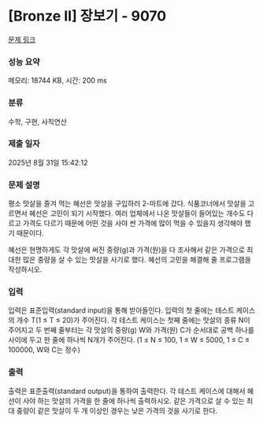 # [Bronze II] 장보기 - 9070 

[문제 링크](https://www.acmicpc.net/problem/9070) 

### 성능 요약

메모리: 18744 KB, 시간: 200 ms

### 분류

수학, 구현, 사칙연산

### 제출 일자

2025년 8월 31일 15:42:12

### 문제 설명

<p>평소 맛살을 즐겨 먹는 혜선은 맛살을 구입하러 2-마트에 갔다. 식품코너에서 맛살을 고르면서 혜선은 고민이 되기 시작했다. 여러 업체에서 나온 맛살들이 들어있는 개수도 다르고 가격도 다르기 때문에 어떤 것을 사야 싼 가격에 많이 먹을 수 있을지 생각해야 했기 때문이다. </p>

<p>혜선은 현명하게도 각 맛살에 써진 중량(g)과 가격(원)을 다 조사해서 같은 가격으로 최대한 많은 중량을 살 수 있는 맛살을 사기로 했다. 혜선의 고민을 해결해 줄 프로그램을 작성하시오.</p>

### 입력 

 <p>입력은 표준입력(standard input)을 통해 받아들인다. 입력의 첫 줄에는 테스트 케이스의 개수 T(1 ≤ T ≤ 20)가 주어진다. 각 테스트 케이스는 첫째 줄에는 맛살의 종류 N이 주어지고 두 번째 줄부터는 각 맛살의 중량(g) W와 가격(원) C가 순서대로 공백 하나를 사이에 두고 한 줄에 하나씩 N개가 주어진다. (1 ≤ N ≤ 100, 1 ≤ W ≤ 5000, 1 ≤ C ≤ 100000, W와 C는 정수)</p>

### 출력 

 <p>출력은 표준출력(standard output)을 통하여 출력한다. 각 테스트 케이스에 대해서 혜선이 사야 하는 맛살의 가격을 한 줄에 하나씩 출력하시오. 같은 가격으로 살 수 있는 최대 중량이 같은 맛살이 두 개 이상인 경우는 낮은 가격의 것을 사기로 한다. </p>


